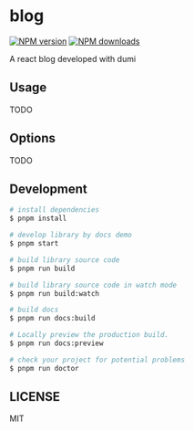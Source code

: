 # blog

[![NPM version](https://img.shields.io/npm/v/blog.svg?style=flat)](https://npmjs.org/package/blog)
[![NPM downloads](http://img.shields.io/npm/dm/blog.svg?style=flat)](https://npmjs.org/package/blog)

A react blog developed with dumi

## Usage

TODO

## Options

TODO

## Development

```bash
# install dependencies
$ pnpm install

# develop library by docs demo
$ pnpm start

# build library source code
$ pnpm run build

# build library source code in watch mode
$ pnpm run build:watch

# build docs
$ pnpm run docs:build

# Locally preview the production build.
$ pnpm run docs:preview

# check your project for potential problems
$ pnpm run doctor
```

## LICENSE

MIT
